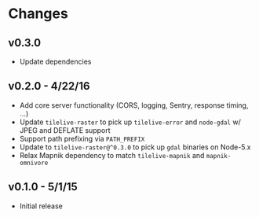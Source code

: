 # Changes

## v0.3.0

* Update dependencies

## v0.2.0 - 4/22/16

* Add core server functionality (CORS, logging, Sentry, response timing, ...)
* Update `tilelive-raster` to pick up `tilelive-error` and `node-gdal` w/ JPEG
  and DEFLATE support
* Support path prefixing via `PATH_PREFIX`
* Update to `tilelive-raster@^0.3.0` to pick up `gdal` binaries on Node-5.x
* Relax Mapnik dependency to match `tilelive-mapnik` and `mapnik-omnivore`

## v0.1.0 - 5/1/15

* Initial release
